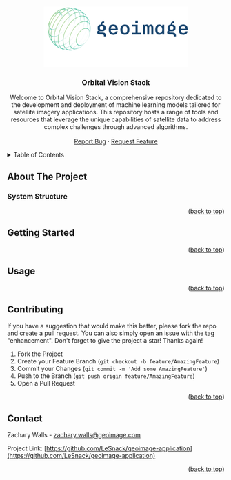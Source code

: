<!-- Improved compatibility of back to top link: See: https://github.com/othneildrew/Best-README-Template/pull/73 -->

<a name="readme-top"></a>

<!-- PROJECT LOGO -->
<br />
<div align="center">
  <a href="https://github.com/LeSnack/geoimage-application">
    <img src="images/logo-01.png" alt="Logo" width="auto" height="140">
  </a>

<h3 align="center">Orbital Vision Stack</h3>

  <p align="center">
    Welcome to Orbital Vision Stack, a comprehensive repository dedicated to the development and deployment of machine learning models tailored for satellite imagery applications. This repository hosts a range of tools and resources that leverage the unique capabilities of satellite data to address complex challenges through advanced algorithms.
    <br />
    <br />
    <a href="https://github.com/LeSnack/geoimage-application/issues">Report Bug</a>
    ·
    <a href="https://github.com/LeSnack/geoimage-application/issues">Request Feature</a>
  </p>
</div>

<!-- TABLE OF CONTENTS -->
<details>
  <summary>Table of Contents</summary>
  <ol>
    <li>
      <a href="#about-the-project">About The Project</a>
    </li>
    <li>
      <a href="#getting-started">Getting Started</a>
    </li>
    <li><a href="#usage">Usage</a></li>
    <li><a href="#contributing">Contributing</a></li>
    <li><a href="#contact">Contact</a></li>
  </ol>
</details>

<!-- ABOUT THE PROJECT -->

## About The Project

### System Structure

<p align="right">(<a href="#readme-top">back to top</a>)</p>

<!-- GETTING STARTED -->

## Getting Started

<p align="right">(<a href="#readme-top">back to top</a>)</p>

<!-- USAGE EXAMPLES -->

## Usage

<p align="right">(<a href="#readme-top">back to top</a>)</p>

<!-- CONTRIBUTING -->

## Contributing

If you have a suggestion that would make this better, please fork the repo and create a pull request. You can also simply open an issue with the tag "enhancement".
Don't forget to give the project a star! Thanks again!

1. Fork the Project
2. Create your Feature Branch (`git checkout -b feature/AmazingFeature`)
3. Commit your Changes (`git commit -m 'Add some AmazingFeature'`)
4. Push to the Branch (`git push origin feature/AmazingFeature`)
5. Open a Pull Request

<p align="right">(<a href="#readme-top">back to top</a>)</p>

<!-- CONTACT -->

## Contact

Zachary Walls - zachary.walls@geoimage.com

Project Link: [https://github.com/LeSnack/geoimage-application](https://github.com/LeSnack/geoimage-application)

<p align="right">(<a href="#readme-top">back to top</a>)</p>
